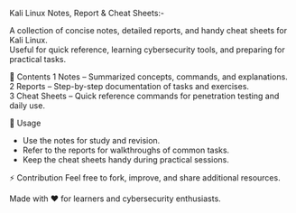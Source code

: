 Kali Linux Notes, Report & Cheat Sheets:-

A collection of concise notes, detailed reports, and handy cheat sheets for Kali Linux.  
Useful for quick reference, learning cybersecurity tools, and preparing for practical tasks.

📂 Contents
1 Notes – Summarized concepts, commands, and explanations.  
2 Reports – Step-by-step documentation of tasks and exercises.  
3 Cheat Sheets – Quick reference commands for penetration testing and daily use.  

🚀 Usage
- Use the notes for study and revision.  
- Refer to the reports for walkthroughs of common tasks.  
- Keep the cheat sheets handy during practical sessions.  

⚡ Contribution
Feel free to fork, improve, and share additional resources.  

Made with ❤️ for learners and cybersecurity enthusiasts.
